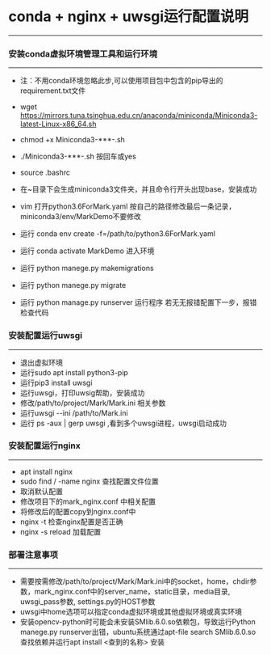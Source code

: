 # conda + nginx + uwsgi运行配置说明
***

### 安装conda虚拟环境管理工具和运行环境
---

* 注：不用conda环境忽略此步,可以使用项目包中包含的pip导出的requirement.txt文件

* wget https://mirrors.tuna.tsinghua.edu.cn/anaconda/miniconda/Miniconda3-latest-Linux-x86_64.sh
* chmod +x Miniconda3-***-.sh
* ./Miniconda3-***-.sh 按回车或yes
* source .bashrc
* 在~目录下会生成miniconda3文件夹，并且命令行开头出现base，安装成功
* vim 打开python3.6ForMark.yaml 按自己的路径修改最后一条记录，miniconda3/env/MarkDemo不要修改
* 运行 conda env create -f=/path/to/python3.6ForMark.yaml
* 运行 conda activate MarkDemo 进入环境
* 运行 python manege.py makemigrations
* 运行 python manege.py migrate
* 运行 python manage.py runserver 运行程序 若无无报错配置下一步，报错检查代码


### 安装配置运行uwsgi
---
* 退出虚拟环境
* 运行sudo apt install python3-pip
* 运行pip3 install uwsgi
* 运行uwsgi，打印uwsig帮助，安装成功
* 修改/path/to/project/Mark/Mark.ini 相关参数
* 运行uwsgi --ini /path/to/Mark.ini
* 运行 ps -aux | gerp uwsgi ,看到多个uwsgi进程，uwsgi启动成功

### 安装配置运行nginx
---
* apt install nginx
* sudo find / -name nginx 查找配置文件位置
* 取消默认配置
* 修改项目下的mark_nginx.conf 中相关配置
* 将修改后的配置copy到nginx.conf中
* nginx -t 检查nginx配置是否正确
* nginx -s reload 加载配置

### 部署注意事项
---
* 需要按需修改/path/to/project/Mark/Mark.ini中的socket，home，chdir参数，mark_nginx.conf中的server_name，static目录，media目录, uwsgi_pass参数, settings.py的HOST参数
* uwsgi中home选项可以指定conda虚拟环境或其他虚拟环境或真实环境
* 安装opencv-python时可能会未安装SMlib.6.0.so依赖包，导致运行Python manege.py runserver出错，ubuntu系统通过apt-file search SMlib.6.0.so 查找依赖并运行apt install <查到的名称> 安装